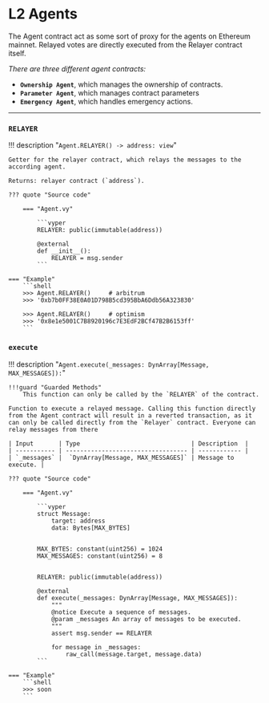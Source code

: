 
<h1>L2 Agents</h1>

The Agent contract act as some sort of proxy for the agents on Ethereum mainnet. Relayed votes are directly executed from the Relayer contract itself. 


*There are three different agent contracts:*

- **`Ownership Agent`**, which manages the ownership of contracts.
- **`Parameter Agent`**, which manages contract parameters
- **`Emergency Agent`**, which handles emergency actions.


---


### `RELAYER`
!!! description "`Agent.RELAYER() -> address: view`"

    Getter for the relayer contract, which relays the messages to the according agent.

    Returns: relayer contract (`address`).

    ??? quote "Source code"

        === "Agent.vy"

            ```vyper
            RELAYER: public(immutable(address))

            @external
            def __init__():
                RELAYER = msg.sender
            ```

    === "Example"
        ```shell
        >>> Agent.RELAYER()     # arbitrum
        >>> '0xb7b0FF38E0A01D798B5cd395BbA6Ddb56A323830'

        >>> Agent.RELAYER()     # optimism
        >>> '0x8e1e5001C7B8920196c7E3EdF2BCf47B2B6153ff'
        ```

        
### `execute`
!!! description "`Agent.execute(_messages: DynArray[Message, MAX_MESSAGES]):`"

    !!!guard "Guarded Methods"
        This function can only be called by the `RELAYER` of the contract.

    Function to execute a relayed message. Calling this function directly from the Agent contract will result in a reverted transaction, as it can only be called directly from the `Relayer` contract. Everyone can relay messages from there

    | Input       | Type                               | Description  |
    | ----------- | ---------------------------------- | ------------ |
    | `_messages` |  `DynArray[Message, MAX_MESSAGES]` | Message to execute. |

    ??? quote "Source code"

        === "Agent.vy"

            ```vyper
            struct Message:
                target: address
                data: Bytes[MAX_BYTES]


            MAX_BYTES: constant(uint256) = 1024
            MAX_MESSAGES: constant(uint256) = 8


            RELAYER: public(immutable(address))

            @external
            def execute(_messages: DynArray[Message, MAX_MESSAGES]):
                """
                @notice Execute a sequence of messages.
                @param _messages An array of messages to be executed.
                """
                assert msg.sender == RELAYER

                for message in _messages:
                    raw_call(message.target, message.data)
            ```

    === "Example"
        ```shell
        >>> soon
        ```
